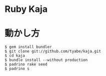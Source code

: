 # Ruby Kaja

# 動かし方

```
$ gem install bundler
$ git clone git://github.com/tyabe/kaja.git
$ cd kaja
$ bundle install --without production
$ padrino rake seed
$ padrino s
```
